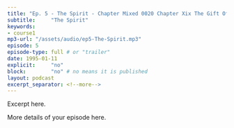 ```yaml
---
title: "Ep. 5 - The Spirit - Chapter Mixed 0020 Chapter Xix The Gift Of Faith Faith Is The Incredible"
subtitle:     "The Spirit"
keywords:
- course1
mp3-url: "/assets/audio/ep5-The-Spirit.mp3"
episode: 5
episode-type: full # or "trailer"
date: 1995-01-11
explicit:     "no"
block:        "no" # no means it is published
layout: podcast
excerpt_separator: <!--more-->
---
```

Excerpt here.
<!--more-->

More details of your episode here.
